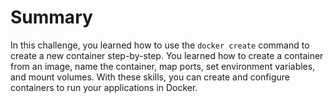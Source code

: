 # Summary

In this challenge, you learned how to use the `docker create` command to create a new container step-by-step. You learned how to create a container from an image, name the container, map ports, set environment variables, and mount volumes. With these skills, you can create and configure containers to run your applications in Docker.
